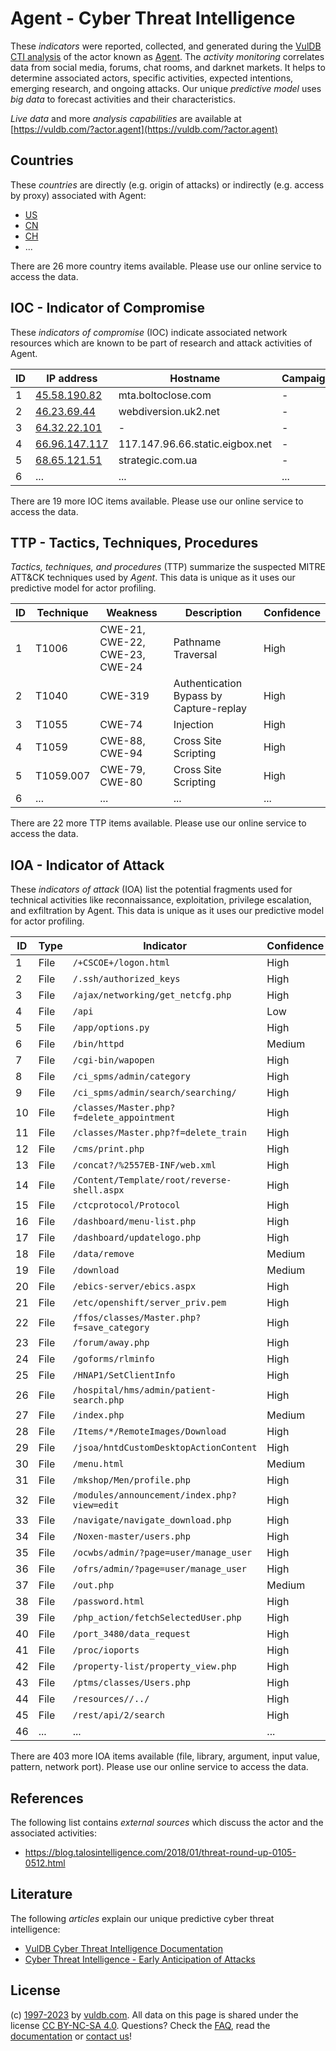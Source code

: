 # Agent - Cyber Threat Intelligence

These _indicators_ were reported, collected, and generated during the [VulDB CTI analysis](https://vuldb.com/?kb.cti) of the actor known as [Agent](https://vuldb.com/?actor.agent). The _activity monitoring_ correlates data from social media, forums, chat rooms, and darknet markets. It helps to determine associated actors, specific activities, expected intentions, emerging research, and ongoing attacks. Our unique _predictive model_ uses _big data_ to forecast activities and their characteristics.

_Live data_ and more _analysis capabilities_ are available at [https://vuldb.com/?actor.agent](https://vuldb.com/?actor.agent)

## Countries

These _countries_ are directly (e.g. origin of attacks) or indirectly (e.g. access by proxy) associated with Agent:

* [US](https://vuldb.com/?country.us)
* [CN](https://vuldb.com/?country.cn)
* [CH](https://vuldb.com/?country.ch)
* ...

There are 26 more country items available. Please use our online service to access the data.

## IOC - Indicator of Compromise

These _indicators of compromise_ (IOC) indicate associated network resources which are known to be part of research and attack activities of Agent.

ID | IP address | Hostname | Campaign | Confidence
-- | ---------- | -------- | -------- | ----------
1 | [45.58.190.82](https://vuldb.com/?ip.45.58.190.82) | mta.boltoclose.com | - | High
2 | [46.23.69.44](https://vuldb.com/?ip.46.23.69.44) | webdiversion.uk2.net | - | High
3 | [64.32.22.101](https://vuldb.com/?ip.64.32.22.101) | - | - | High
4 | [66.96.147.117](https://vuldb.com/?ip.66.96.147.117) | 117.147.96.66.static.eigbox.net | - | High
5 | [68.65.121.51](https://vuldb.com/?ip.68.65.121.51) | strategic.com.ua | - | High
6 | ... | ... | ... | ...

There are 19 more IOC items available. Please use our online service to access the data.

## TTP - Tactics, Techniques, Procedures

_Tactics, techniques, and procedures_ (TTP) summarize the suspected MITRE ATT&CK techniques used by _Agent_. This data is unique as it uses our predictive model for actor profiling.

ID | Technique | Weakness | Description | Confidence
-- | --------- | -------- | ----------- | ----------
1 | T1006 | CWE-21, CWE-22, CWE-23, CWE-24 | Pathname Traversal | High
2 | T1040 | CWE-319 | Authentication Bypass by Capture-replay | High
3 | T1055 | CWE-74 | Injection | High
4 | T1059 | CWE-88, CWE-94 | Cross Site Scripting | High
5 | T1059.007 | CWE-79, CWE-80 | Cross Site Scripting | High
6 | ... | ... | ... | ...

There are 22 more TTP items available. Please use our online service to access the data.

## IOA - Indicator of Attack

These _indicators of attack_ (IOA) list the potential fragments used for technical activities like reconnaissance, exploitation, privilege escalation, and exfiltration by Agent. This data is unique as it uses our predictive model for actor profiling.

ID | Type | Indicator | Confidence
-- | ---- | --------- | ----------
1 | File | `/+CSCOE+/logon.html` | High
2 | File | `/.ssh/authorized_keys` | High
3 | File | `/ajax/networking/get_netcfg.php` | High
4 | File | `/api` | Low
5 | File | `/app/options.py` | High
6 | File | `/bin/httpd` | Medium
7 | File | `/cgi-bin/wapopen` | High
8 | File | `/ci_spms/admin/category` | High
9 | File | `/ci_spms/admin/search/searching/` | High
10 | File | `/classes/Master.php?f=delete_appointment` | High
11 | File | `/classes/Master.php?f=delete_train` | High
12 | File | `/cms/print.php` | High
13 | File | `/concat?/%2557EB-INF/web.xml` | High
14 | File | `/Content/Template/root/reverse-shell.aspx` | High
15 | File | `/ctcprotocol/Protocol` | High
16 | File | `/dashboard/menu-list.php` | High
17 | File | `/dashboard/updatelogo.php` | High
18 | File | `/data/remove` | Medium
19 | File | `/download` | Medium
20 | File | `/ebics-server/ebics.aspx` | High
21 | File | `/etc/openshift/server_priv.pem` | High
22 | File | `/ffos/classes/Master.php?f=save_category` | High
23 | File | `/forum/away.php` | High
24 | File | `/goforms/rlminfo` | High
25 | File | `/HNAP1/SetClientInfo` | High
26 | File | `/hospital/hms/admin/patient-search.php` | High
27 | File | `/index.php` | Medium
28 | File | `/Items/*/RemoteImages/Download` | High
29 | File | `/jsoa/hntdCustomDesktopActionContent` | High
30 | File | `/menu.html` | Medium
31 | File | `/mkshop/Men/profile.php` | High
32 | File | `/modules/announcement/index.php?view=edit` | High
33 | File | `/navigate/navigate_download.php` | High
34 | File | `/Noxen-master/users.php` | High
35 | File | `/ocwbs/admin/?page=user/manage_user` | High
36 | File | `/ofrs/admin/?page=user/manage_user` | High
37 | File | `/out.php` | Medium
38 | File | `/password.html` | High
39 | File | `/php_action/fetchSelectedUser.php` | High
40 | File | `/port_3480/data_request` | High
41 | File | `/proc/ioports` | High
42 | File | `/property-list/property_view.php` | High
43 | File | `/ptms/classes/Users.php` | High
44 | File | `/resources//../` | High
45 | File | `/rest/api/2/search` | High
46 | ... | ... | ...

There are 403 more IOA items available (file, library, argument, input value, pattern, network port). Please use our online service to access the data.

## References

The following list contains _external sources_ which discuss the actor and the associated activities:

* https://blog.talosintelligence.com/2018/01/threat-round-up-0105-0512.html

## Literature

The following _articles_ explain our unique predictive cyber threat intelligence:

* [VulDB Cyber Threat Intelligence Documentation](https://vuldb.com/?kb.cti)
* [Cyber Threat Intelligence - Early Anticipation of Attacks](https://www.scip.ch/en/?labs.20201022)

## License

(c) [1997-2023](https://vuldb.com/?kb.changelog) by [vuldb.com](https://vuldb.com/?kb.about). All data on this page is shared under the license [CC BY-NC-SA 4.0](https://creativecommons.org/licenses/by-nc-sa/4.0/). Questions? Check the [FAQ](https://vuldb.com/?kb.faq), read the [documentation](https://vuldb.com/?kb) or [contact us](https://vuldb.com/?contact)!

